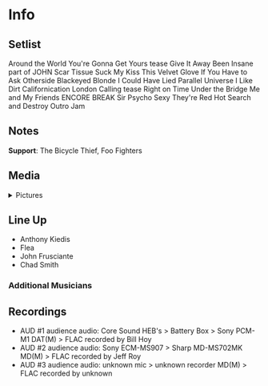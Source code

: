 # Info

## Setlist

Around the World
You're Gonna Get Yours tease
Give It Away
Been Insane part of JOHN
Scar Tissue
Suck My Kiss
This Velvet Glove
If You Have to Ask
Otherside
Blackeyed Blonde
I Could Have Lied
Parallel Universe
I Like Dirt
Californication
London Calling tease
Right on Time
Under the Bridge
Me and My Friends
ENCORE BREAK
Sir Psycho Sexy
They're Red Hot
Search and Destroy
Outro Jam

## Notes

**Support**: The Bicycle Thief, Foo Fighters

## Media 

<details>
  <summary>Pictures</summary>
  <!--<img alt="Setlist" title="Setlist" src="_.jpg" height="200" />
  <img alt="Clipping" title="Clipping" src="_.jpg" height="200" />
  <img alt="Flyer" title="Flyer" src="_.jpg" height="200" />-->
</details>

## Line Up

* Anthony Kiedis
* Flea
* John Frusciante
* Chad Smith

### Additional Musicians

## Recordings

* AUD #1 audience audio: Core Sound HEB's > Battery Box > Sony PCM-M1 DAT(M) > FLAC recorded by Bill Hoy  
* AUD #2 audience audio: Sony ECM-MS907 > Sharp MD-MS702MK MD(M) > FLAC recorded by Jeff Roy  
* AUD #3 audience audio: unknown mic > unknown recorder MD(M) > FLAC recorded by unknown
